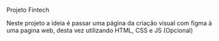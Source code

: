 Projeto Fintech

Neste projeto a ideia é passar uma página da criação visual com figma à uma pagina web, desta vez utilizando HTML, CSS e JS (Opcional)